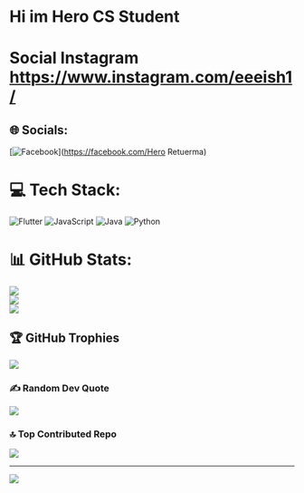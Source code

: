 # Hi im Hero CS Student <br/>
# Social Instagram https://www.instagram.com/eeeish1/ <br/>



## 🌐 Socials:
[![Facebook](https://img.shields.io/badge/Facebook-%231877F2.svg?logo=Facebook&logoColor=white)](https://facebook.com/Hero Retuerma) 

# 💻 Tech Stack:
![Flutter](https://img.shields.io/badge/Flutter-%2302569B.svg?style=for-the-badge&logo=Flutter&logoColor=white) ![JavaScript](https://img.shields.io/badge/javascript-%23323330.svg?style=for-the-badge&logo=javascript&logoColor=%23F7DF1E) ![Java](https://img.shields.io/badge/java-%23ED8B00.svg?style=for-the-badge&logo=openjdk&logoColor=white) ![Python](https://img.shields.io/badge/python-3670A0?style=for-the-badge&logo=python&logoColor=ffdd54)
# 📊 GitHub Stats:
![](https://github-readme-stats.vercel.app/api?username=Hirooo17&theme=dark&hide_border=false&include_all_commits=true&count_private=true)<br/>
![](https://nirzak-streak-stats.vercel.app/?user=Hirooo17&theme=dark&hide_border=false)<br/>
![](https://github-readme-stats.vercel.app/api/top-langs/?username=Hirooo17&theme=dark&hide_border=false&include_all_commits=true&count_private=true&layout=compact)

## 🏆 GitHub Trophies
![](https://github-profile-trophy.vercel.app/?username=Hirooo17&theme=radical&no-frame=false&no-bg=true&margin-w=4)

### ✍️ Random Dev Quote
![](https://quotes-github-readme.vercel.app/api?type=horizontal&theme=radical)

### 🔝 Top Contributed Repo
![](https://github-contributor-stats.vercel.app/api?username=Hirooo17&limit=5&theme=dark&combine_all_yearly_contributions=true)

---
[![](https://visitcount.itsvg.in/api?id=Hirooo17&icon=0&color=0)](https://visitcount.itsvg.in)

<!-- Proudly created with GPRM ( https://gprm.itsvg.in ) -->
